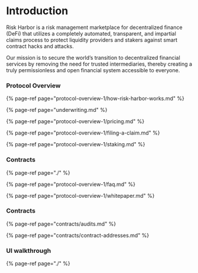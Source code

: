 # Introduction



Risk Harbor is a risk management marketplace for decentralized finance \(DeFi\) that utilizes a completely automated, transparent, and impartial claims process to protect liquidity providers and stakers against smart contract hacks and attacks.

Our mission is to secure the world’s transition to decentralized financial services by removing the need for trusted intermediaries, thereby creating a truly permissionless and open financial system accessible to everyone.

### Protocol Overview

{% page-ref page="protocol-overview-1/how-risk-harbor-works.md" %}

{% page-ref page="underwriting.md" %}

{% page-ref page="protocol-overview-1/pricing.md" %}

{% page-ref page="protocol-overview-1/filing-a-claim.md" %}

{% page-ref page="protocol-overview-1/staking.md" %}

### Contracts



{% page-ref page="./" %}

{% page-ref page="protocol-overview-1/faq.md" %}

{% page-ref page="protocol-overview-1/whitepaper.md" %}

### Contracts

{% page-ref page="contracts/audits.md" %}

{% page-ref page="contracts/contract-addresses.md" %}

### UI walkthrough

{% page-ref page="./" %}

